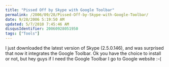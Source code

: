 ```yaml
---
title: "Pissed Off by Skype with Google Toolbar"
permalink: /2006/09/28/Pissed-Off-by-Skype-with-Google-Toolbar/
date: 9/28/2006 5:19:50 AM
updated: 5/7/2010 7:45:46 AM
disqusIdentifier: 20060928051950
tags: ["Tools"]
---
```

I just downloaded the latest version of Skype (2.5.0.146), and was surprised that now it integrates the Google Toolbar. Ok you have the choice to install or not, but hey guys if I need the Google Toolbar I go to Google website :-(
